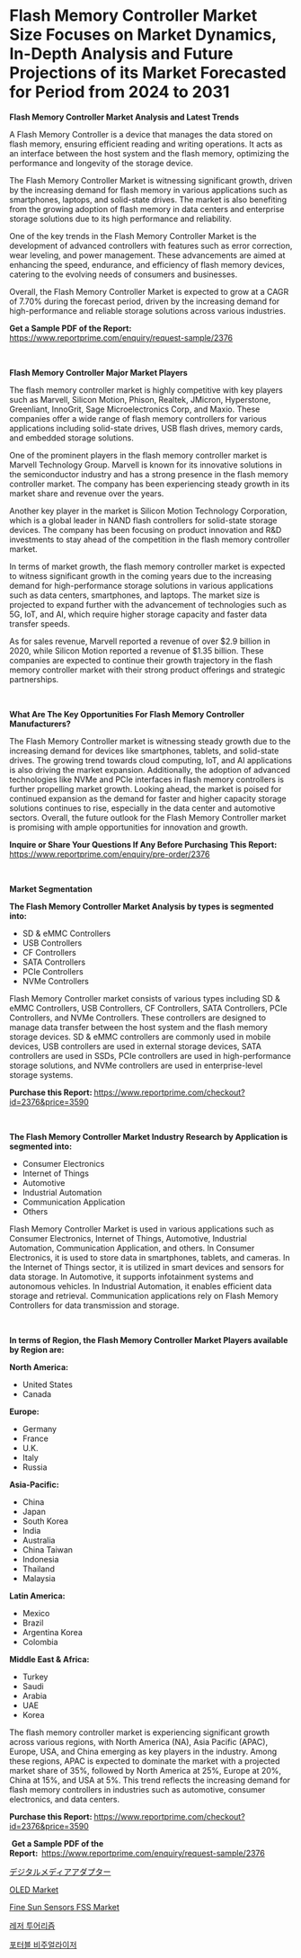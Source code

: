 <p><h1>Flash Memory Controller Market Size Focuses on Market Dynamics, In-Depth Analysis and Future Projections of its Market Forecasted for Period from 2024 to 2031</h1></p><p><strong>Flash Memory Controller Market Analysis and Latest Trends</strong></p>
<p><p>A Flash Memory Controller is a device that manages the data stored on flash memory, ensuring efficient reading and writing operations. It acts as an interface between the host system and the flash memory, optimizing the performance and longevity of the storage device.</p><p>The Flash Memory Controller Market is witnessing significant growth, driven by the increasing demand for flash memory in various applications such as smartphones, laptops, and solid-state drives. The market is also benefiting from the growing adoption of flash memory in data centers and enterprise storage solutions due to its high performance and reliability.</p><p>One of the key trends in the Flash Memory Controller Market is the development of advanced controllers with features such as error correction, wear leveling, and power management. These advancements are aimed at enhancing the speed, endurance, and efficiency of flash memory devices, catering to the evolving needs of consumers and businesses.</p><p>Overall, the Flash Memory Controller Market is expected to grow at a CAGR of 7.70% during the forecast period, driven by the increasing demand for high-performance and reliable storage solutions across various industries.</p></p>
<p><strong>Get a Sample PDF of the Report:&nbsp;</strong> <a href="https://www.reportprime.com/enquiry/request-sample/2376">https://www.reportprime.com/enquiry/request-sample/2376</a></p>
<p>&nbsp;</p>
<p><strong>Flash Memory Controller Major Market Players</strong></p>
<p><p>The flash memory controller market is highly competitive with key players such as Marvell, Silicon Motion, Phison, Realtek, JMicron, Hyperstone, Greenliant, InnoGrit, Sage Microelectronics Corp, and Maxio. These companies offer a wide range of flash memory controllers for various applications including solid-state drives, USB flash drives, memory cards, and embedded storage solutions.</p><p>One of the prominent players in the flash memory controller market is Marvell Technology Group. Marvell is known for its innovative solutions in the semiconductor industry and has a strong presence in the flash memory controller market. The company has been experiencing steady growth in its market share and revenue over the years.</p><p>Another key player in the market is Silicon Motion Technology Corporation, which is a global leader in NAND flash controllers for solid-state storage devices. The company has been focusing on product innovation and R&D investments to stay ahead of the competition in the flash memory controller market.</p><p>In terms of market growth, the flash memory controller market is expected to witness significant growth in the coming years due to the increasing demand for high-performance storage solutions in various applications such as data centers, smartphones, and laptops. The market size is projected to expand further with the advancement of technologies such as 5G, IoT, and AI, which require higher storage capacity and faster data transfer speeds.</p><p>As for sales revenue, Marvell reported a revenue of over $2.9 billion in 2020, while Silicon Motion reported a revenue of $1.35 billion. These companies are expected to continue their growth trajectory in the flash memory controller market with their strong product offerings and strategic partnerships.</p></p>
<p>&nbsp;</p>
<p><strong>What Are The Key Opportunities For Flash Memory Controller Manufacturers?</strong></p>
<p><p>The Flash Memory Controller market is witnessing steady growth due to the increasing demand for devices like smartphones, tablets, and solid-state drives. The growing trend towards cloud computing, IoT, and AI applications is also driving the market expansion. Additionally, the adoption of advanced technologies like NVMe and PCIe interfaces in flash memory controllers is further propelling market growth. Looking ahead, the market is poised for continued expansion as the demand for faster and higher capacity storage solutions continues to rise, especially in the data center and automotive sectors. Overall, the future outlook for the Flash Memory Controller market is promising with ample opportunities for innovation and growth.</p></p>
<p><strong>Inquire or Share Your Questions If Any Before Purchasing This Report:</strong> <a href="https://www.reportprime.com/enquiry/pre-order/2376">https://www.reportprime.com/enquiry/pre-order/2376</a></p>
<p>&nbsp;</p>
<p><strong>Market Segmentation</strong></p>
<p><strong>The Flash Memory Controller Market Analysis by types is segmented into:</strong></p>
<p><ul><li>SD & eMMC Controllers</li><li>USB Controllers</li><li>CF Controllers</li><li>SATA Controllers</li><li>PCIe Controllers</li><li>NVMe Controllers</li></ul></p>
<p><p>Flash Memory Controller market consists of various types including SD & eMMC Controllers, USB Controllers, CF Controllers, SATA Controllers, PCIe Controllers, and NVMe Controllers. These controllers are designed to manage data transfer between the host system and the flash memory storage devices. SD & eMMC controllers are commonly used in mobile devices, USB controllers are used in external storage devices, SATA controllers are used in SSDs, PCIe controllers are used in high-performance storage solutions, and NVMe controllers are used in enterprise-level storage systems.</p></p>
<p><strong>Purchase this Report:&nbsp;</strong><a href="https://www.reportprime.com/checkout?id=2376&price=3590">https://www.reportprime.com/checkout?id=2376&price=3590</a></p>
<p>&nbsp;</p>
<p><strong>The Flash Memory Controller Market Industry Research by Application is segmented into:</strong></p>
<p><ul><li>Consumer Electronics</li><li>Internet of Things</li><li>Automotive</li><li>Industrial Automation</li><li>Communication Application</li><li>Others</li></ul></p>
<p><p>Flash Memory Controller Market is used in various applications such as Consumer Electronics, Internet of Things, Automotive, Industrial Automation, Communication Application, and others. In Consumer Electronics, it is used to store data in smartphones, tablets, and cameras. In the Internet of Things sector, it is utilized in smart devices and sensors for data storage. In Automotive, it supports infotainment systems and autonomous vehicles. In Industrial Automation, it enables efficient data storage and retrieval. Communication applications rely on Flash Memory Controllers for data transmission and storage.</p></p>
<p>&nbsp;</p>
<p><strong>In terms of Region, the Flash Memory Controller Market Players available by Region are:</strong></p>
<p>
    <p> <strong> North America: </strong>
        <ul>
            <li>United States</li>
            <li>Canada</li>
        </ul>
        </p> 
    <p> <strong> Europe: </strong>
        <ul>
            <li>Germany</li>
            <li>France</li>
            <li>U.K.</li>
            <li>Italy</li>
            <li>Russia</li>
        </ul>
        </p> 
    <p> <strong> Asia-Pacific: </strong>
        <ul>
            <li>China</li>
            <li>Japan</li>
            <li>South Korea</li>
            <li>India</li>
            <li>Australia</li>
            <li>China Taiwan</li>
            <li>Indonesia</li>
            <li>Thailand</li>
            <li>Malaysia</li>
        </ul>
        </p> 
    <p> <strong> Latin America: </strong>
        <ul>
            <li>Mexico</li>
            <li>Brazil</li>
            <li>Argentina Korea</li>
            <li>Colombia</li>
        </ul>
        </p> 
    <p> <strong> Middle East & Africa: </strong>
        <ul>
            <li>Turkey</li>
            <li>Saudi</li>
            <li>Arabia</li>
            <li>UAE</li>
            <li>Korea</li>
        </ul>
    </p>
    </p>
<p><p>The flash memory controller market is experiencing significant growth across various regions, with North America (NA), Asia Pacific (APAC), Europe, USA, and China emerging as key players in the industry. Among these regions, APAC is expected to dominate the market with a projected market share of 35%, followed by North America at 25%, Europe at 20%, China at 15%, and USA at 5%. This trend reflects the increasing demand for flash memory controllers in industries such as automotive, consumer electronics, and data centers.</p></p>
<p><strong>Purchase this Report: </strong><a href="https://www.reportprime.com/checkout?id=2376&price=3590">https://www.reportprime.com/checkout?id=2376&price=3590</a></p>
<p>&nbsp;<strong>Get a Sample PDF of the Report:&nbsp;&nbsp;</strong><a href="https://www.reportprime.com/enquiry/request-sample/2376">https://www.reportprime.com/enquiry/request-sample/2376</a></p>
<p><strong></strong></p>
<p><p><a href="https://medium.com/@abdielkilback/%E3%83%87%E3%82%B8%E3%82%BF%E3%83%AB%E3%83%A1%E3%83%87%E3%82%A3%E3%82%A2%E3%82%A2%E3%83%80%E3%83%97%E3%82%BF%E3%83%BC%E5%B8%82%E5%A0%B4%E8%A6%8F%E6%A8%A1-%E3%83%9E%E3%83%BC%E3%82%B1%E3%83%83%E3%83%88%E5%B1%95%E6%9C%9B%E3%81%8A%E3%82%88%E3%81%B3%E5%B8%82%E5%A0%B4%E4%BA%88%E6%B8%AC-2024%E5%B9%B4%E3%81%8B%E3%82%892031%E5%B9%B4-7eec7284f929">デジタルメディアアダプター</a></p><p><a href="https://github.com/bobicer/Market-Research-Report-List-2/blob/main/oled-market.md">OLED Market</a></p><p><a href="https://medium.com/@max.sanderson5645/fine-sun-sensors-fss-market-trends-and-market-analysis-forecasted-for-period-2024-2031-64c228ff04d9">Fine Sun Sensors FSS Market</a></p><p><a href="https://medium.com/@wheelgg5674537/%EB%B8%94%EB%A0%88%EC%9D%B4%EC%A0%80-%EA%B4%80%EA%B4%91-%EC%8B%9C%EC%9E%A5-%EC%9D%B8%EC%82%AC%EC%9D%B4%ED%8A%B8-%EC%8B%9C%EC%9E%A5-%EB%8F%99%ED%96%A5-%EC%84%B1%EC%9E%A5-2024%EB%85%84%EB%B6%80%ED%84%B0-2031%EB%85%84%EA%B9%8C%EC%A7%80-%EC%98%88%EC%B8%A1%EB%90%9C-%EA%B2%83-7ccd9bfd5df5">레저 투어리즘</a></p><p><a href="https://github.com/JonHarrtis67676y/Market-Research-Report-List-1/blob/main/678083210494.md">포터블 비주얼라이저</a></p></p>